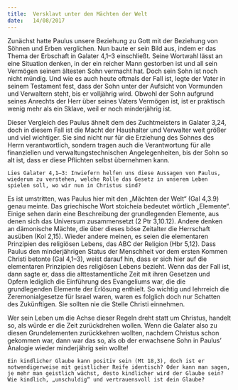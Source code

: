 ```yaml
---
title:  Versklavt unter den Mächten der Welt
date:   14/08/2017
---
```


Zunächst hatte Paulus unsere Beziehung zu Gott mit der Beziehung von Söhnen und Erben verglichen. Nun baute er sein Bild aus, indem er das Thema der Erbschaft in Galater 4,1–3 einschließt. Seine Wortwahl lässt an eine Situation denken, in der ein reicher Mann gestorben ist und all sein Vermögen seinem ältesten Sohn vermacht hat. Doch sein Sohn ist noch nicht mündig. Und wie es auch heute oftmals der Fall ist, legte der Vater in seinem Testament fest, dass der Sohn unter der Aufsicht von Vormunden und Verwaltern steht, bis er volljährig wird. Obwohl der Sohn aufgrund seines Anrechts der Herr über seines Vaters Vermögen ist, ist er praktisch wenig mehr als ein Sklave, weil er noch minderjährig ist.

Dieser Vergleich des Paulus ähnelt dem des Zuchtmeisters in Galater 3,24, doch in diesem Fall ist die Macht der Haushalter und Verwalter weit größer und viel wichtiger. Sie sind nicht nur für die Erziehung des Sohnes des Herrn verantwortlich, sondern tragen auch die Verantwortung für alle finanziellen und verwaltungstechnischen Angelegenheiten, bis der Sohn so alt ist, dass er diese Pflichten selbst übernehmen kann.

`Lies Galater 4,1–3: Inwiefern helfen uns diese Aussagen von Paulus, wiederum zu verstehen, welche Rolle das Gesetz in unserem Leben spielen soll, wo wir nun in Christus sind?`

Es ist umstritten, was Paulus hier mit den „Mächten der Welt“ (Gal 4,3.9) genau meinte. Das griechische Wort stoicheia bedeutet wörtlich „Elemente“. Einige sehen darin eine Beschreibung der grundlegenden Elemente, aus denen sich das Universum zusammensetzt (2 Ptr 3,10.12). Andere denken an dämonische Mächte, die über dieses böse Zeitalter die Herrschaft ausüben (Kol 2,15). Wieder andere meinen, es seien die elementaren Prinzipien des religiösen Lebens, das ABC der Religion (Hbr 5,12). Dass Paulus den minderjährigen Status der Menschheit vor dem ersten Kommen Christi betonte (Gal 4,1–3), weist darauf hin, dass er sich hier auf die elementaren Prinzipien des religiösen Lebens bezieht. Wenn das der Fall ist, dann sagte er, dass die alttestamentliche Zeit mit ihren Gesetzen und Opfern lediglich die Einführung des Evangeliums war, die die grundlegenden Elemente der Erlösung enthielt. So wichtig und lehrreich die Zeremonialgesetze für Israel waren, waren es folglich doch nur Schatten des Zukünftigen. Sie sollten nie die Stelle Christi einnehmen.

Wer sein Leben um die Achse dieser Regeln dreht statt um Christus, handelt so, als würde er die Zeit zurückdrehen wollen. Wenn die Galater also zu diesen Grundelementen zurückkehren wollten, nachdem Christus schon gekommen war, dann war das so, als ob der erwachsene Sohn in Paulus’ Analogie wieder minderjährig sein wollte!

`Ein kindlicher Glaube kann positiv sein (Mt 18,3), doch ist er notwendigerweise mit geistlicher Reife identisch? Oder kann man sagen, je mehr man geistlich wächst, desto kindlicher wird der Glaube sein? Wie kindlich, „unschuldig“ und vertrauensvoll ist dein Glaube?`